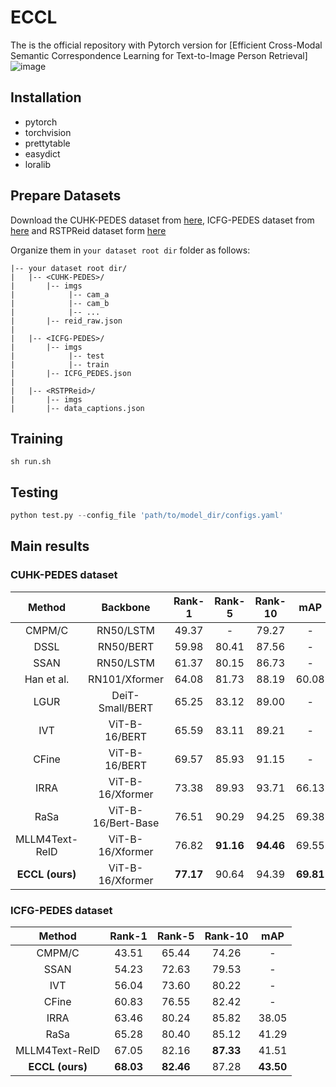 # ECCL
The is the official repository with Pytorch version for [Efficient Cross-Modal Semantic Correspondence Learning for Text-to-Image Person Retrieval]
![image](https://github.com/user-attachments/assets/ef55e733-f0c5-41db-ac89-afe7a6368e59)

## Installation
- pytorch 
- torchvision
- prettytable
- easydict
- loralib


## Prepare Datasets
Download the CUHK-PEDES dataset from [here](https://github.com/ShuangLI59/Person-Search-with-Natural-Language-Description), ICFG-PEDES dataset from [here](https://github.com/zifyloo/SSAN) and RSTPReid dataset form [here](https://github.com/NjtechCVLab/RSTPReid-Dataset)

Organize them in `your dataset root dir` folder as follows:
```
|-- your dataset root dir/
|   |-- <CUHK-PEDES>/
|       |-- imgs
|            |-- cam_a
|            |-- cam_b
|            |-- ...
|       |-- reid_raw.json
|
|   |-- <ICFG-PEDES>/
|       |-- imgs
|            |-- test
|            |-- train 
|       |-- ICFG_PEDES.json
|
|   |-- <RSTPReid>/
|       |-- imgs
|       |-- data_captions.json
```

## Training
```
sh run.sh
```

## Testing
```python
python test.py --config_file 'path/to/model_dir/configs.yaml'
```

## Main results
### CUHK-PEDES dataset

|     Method      |     Backbone     |  Rank-1   |  Rank-5   |  Rank-10  |    mAP    |
| :-------------: | :--------------: | :-------: | :-------: | :-------: | :-------: | 
|     CMPM/C      |    RN50/LSTM     |   49.37   |     -     |   79.27   |     -     | 
|      DSSL       |    RN50/BERT     |   59.98   |   80.41   |   87.56   |     -     | 
|      SSAN       |    RN50/LSTM     |   61.37   |   80.15   |   86.73   |     -     | 
|   Han et al.    |  RN101/Xformer   |   64.08   |   81.73   |   88.19   |   60.08   | 
|      LGUR       | DeiT-Small/BERT  |   65.25   |   83.12   |   89.00   |     -     |
|       IVT       |  ViT-B-16/BERT   |   65.59   |   83.11   |   89.21   |     -     |
|      CFine      |  ViT-B-16/BERT   |   69.57   |   85.93   |   91.15   |     -     |
| IRRA | ViT-B-16/Xformer | 73.38 | 89.93 | 93.71 | 66.13 |
|     RaSa    | ViT-B-16/Bert-Base |   76.51   |   90.29   |   94.25   |   69.38   |
|     MLLM4Text-ReID    | ViT-B-16/Xformer |   76.82   |   **91.16**   |   **94.46**   |   69.55   |
| **ECCL (ours)** | ViT-B-16/Xformer |**77.17** | 90.64 | 94.39 | **69.81** | 

### ICFG-PEDES dataset
|     Method      |  Rank-1   |  Rank-5   |  Rank-10  |    mAP    | 
| :-------------: | :-------: | :-------: | :-------: | :-------: |
|     CMPM/C      |   43.51   |   65.44   |   74.26   |     -     |
|      SSAN       |   54.23   |   72.63   |   79.53   |     -     | 
|       IVT       |   56.04   |   73.60   |   80.22   |     -     |
|      CFine      |   60.83   |   76.55   |   82.42   |     -     | 
| IRRA | 63.46 | 80.24 | 85.82 | 38.05 | 7.92 |
|    RaSa     |   65.28   |   80.40   |   85.12   |   41.29   | 
|      MLLM4Text-ReID      |   67.05   |   82.16   |   **87.33**   |     41.51     | 
| **ECCL (ours)** | **68.03** | **82.46** | 87.28 | **43.50** | 
